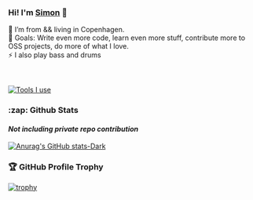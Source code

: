 ### Hi! I'm [Simon][website] 👋

🏡 I’m from && living in Copenhagen.
<br />
🥅 Goals: Write even more code, learn even more stuff, contribute more to OSS projects, do more of what I love.
<br />
⚡ I also play bass and drums
<br />
<br />
<br />

[![Tools I use](https://skillicons.dev/icons?i=go,zig,ts,kubernetes,terraform,docker,linux,vim,aws,bash,git,githubactions,nginx,postgres,raspberrypi,githubactions,graphql,redis)](https://skillicons.dev)
<br />


<h3>:zap: Github Stats</h3>
<h4><i>Not including private repo contribution</i></h4>
<!--- <img align="left" alt="blixenkrone Github Stats" src="https://github-readme-stats.vercel.app/api?username=blixenkrone&show_icons=true&hide_border=true" /> --->

[![Anurag's GitHub stats-Dark](https://github-readme-stats.vercel.app/api?username=blixenkrone&show_icons=true&theme=dark#gh-dark-mode-only)](https://github.com/anuraghazra/github-readme-stats#gh-dark-mode-only)

### 🏆 GitHub Profile Trophy

[![trophy](https://github-profile-trophy.vercel.app/?username=blixenkrone&no-frame=true&theme=onedark&rank=SECRET,SSS,SS,S,AAA,AA,A)](https://github.com/ryo-ma/github-profile-trophy)

<br />
<br />

[website]: https://blixenkrone.dev
[linkedin]: https://linkedin.com/in/blixenkrone

